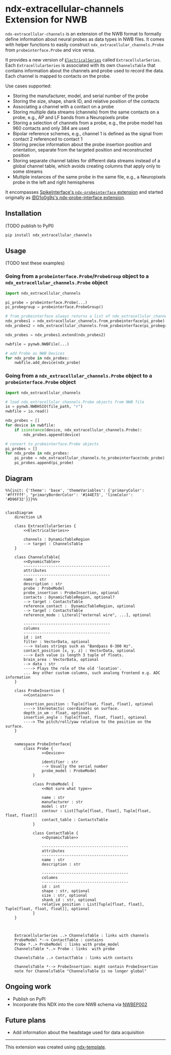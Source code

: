 # ndx-extracellular-channels Extension for NWB

`ndx-extracellular-channels` is an extension of the NWB format to formally define information about neural probes as data types in NWB files. It comes with helper functions to easily construct `ndx_extracellular_channels.Probe` from `probeinterface.Probe` and vice versa.

It provides a new version of [`ElectricalSeries`](https://nwb-schema.readthedocs.io/en/latest/format.html#electricalseries) called `ExtracellularSeries`. Each `ExtracellularSeries` is associated with its own `ChannelsTable` that contains information about the channels and probe used to record the data. Each channel is mapped to contacts on the probe.

Use cases supported:
- Storing the manufacturer, model, and serial number of the probe
- Storing the size, shape, shank ID, and relative position of the contacts
- Associating a channel with a contact on a probe
- Storing multiple data streams (channels) from the same contacts on a probe, e.g., AP and LF bands from a Neuropixels probe
- Storing a selection of channels from a probe, e.g., the probe model has 960 contacts and only 384 are used
- Bipolar reference schemes, e.g., channel 1 is defined as the signal from contact 2 referenced to contact 1
- Storing precise information about the probe insertion position and orientation, separate from the targeted position and reconstructed position
- Storing separate channel tables for different data streams instead of a global channel table, which avoids creating columns that apply only to some streams
- Multiple instances of the same probe in the same file, e.g., a Neuropixels probe in the left and right hemispheres

It encompasses [SpikeInterface's `ndx-probeinterface` extension](https://github.com/SpikeInterface/ndx-probeinterface) and started originally as [@D1o0g9s's ndx-probe-interface extension](https://github.com/D1o0g9s/ndx-probe-interface).

## Installation

(TODO publish to PyPI)
```python
pip install ndx_extracellular_channels
```

## Usage

(TODO test these examples)
### Going from a `probeinterface.Probe`/`ProbeGroup` object to a `ndx_extracellular_channels.Probe` object
```python
import ndx_extracellular_channels

pi_probe = probeinterface.Probe(...)
pi_probegroup = probeinterface.ProbeGroup()

# from_probeinterface always returns a list of ndx_extracellular_channels.Probe devices
ndx_probes1 = ndx_extracellular_channels.from_probeinterface(pi_probe)
ndx_probes2 = ndx_extracellular_channels.from_probeinterface(pi_probegroup)

ndx_probes = ndx_probes1.extend(ndx_probes2)

nwbfile = pynwb.NWBFile(...)

# add Probe as NWB Devices
for ndx_probe in ndx_probes:
    nwbfile.add_device(ndx_probe)
```

### Going from a `ndx_extracellular_channels.Probe` object to a `probeinterface.Probe` object
```python
import ndx_extracellular_channels

# load ndx_extracellular_channels.Probe objects from NWB file
io = pynwb.NWBH5IO(file_path, "r")
nwbfile = io.read()

ndx_probes = []
for device in nwbfile:
    if isinstance(device, ndx_extracellular_channels.Probe):
        ndx_probes.append(device)

# convert to probeinterface.Probe objects
pi_probes = []
for ndx_probe in ndx_probes:
    pi_probe = ndx_extracellular_channels.to_probeinterface(ndx_probe)
    pi_probes.append(pi_probe)
```

## Diagram


```mermaid
%%{init: {'theme': 'base', 'themeVariables': {'primaryColor': '#ffffff', "primaryBorderColor': '#144E73', 'lineColor': '#D96F32'}}}%%


classDiagram
    direction LR

    class ExtracellularSeries {
        <<ElectricalSeries>>

        channels : DynamicTableRegion
        --> target : ChannelsTable
    }

    class ChannelsTable{
        <<DynamicTable>>
        --------------------------------------
        attributes
        --------------------------------------
        name : str
        description : str
        probe : ProbeModel
        probe_insertion : ProbeInsertion, optional
        contacts : DynamicTableRegion, optional?
        --> target : ContactsTable
        reference_contact :  DynamicTableRegion, optional
        --> target : ContactsTable
        reference_mode : Literal["external wire", ...], optional

        --------------------------------------
        columns
        --------------------------------------
        id : int
        filter : VectorData, optional
        ---> Values strings such as "Bandpass 0-300 Hz".
        contact_position [x, y, z] : VectorData, optional
        ---> Each value is length 3 tuple of floats.
        brain_area : VectorData, optional
        --> data : str
        ----> Plays the role of the old 'location'.
        ... Any other custom columns, such analong frontend e.g. ADC information
    }

    class ProbeInsertion {
        <<Container>>

        insertion_position : Tuple[float, float, float], optional
        ----> Stereotactic coordinates on surface.
        depth_in_um : float, optional
        insertion_angle : Tuple[float, float, float], optional
        ----> The pitch/roll/yaw relative to the position on the surface.
    }


    namespace ProbeInterface{
        class Probe {
                <<Device>>

                identifier : str
                --> Usually the serial number
                probe_model : ProbeModel
            }

            class ProbeModel {
                <<Not sure what type>>

                name : str
                manufacturer : str
                model : str
                contour : List[Tuple[float, float], Tuple[float, float, float]]
                contact_table : ContactsTable
            }

            class ContactTable {
                <<DynamicTable>>

                --------------------------------------
                attributes
                --------------------------------------
                name : str
                description : str

                --------------------------------------
                columns
                --------------------------------------
                id : int
                shape : str, optional
                size : str, optional
                shank_id : str, optional
                relative_position : List[Tuple[float, float], Tuple[float, float, float]], optional
            }
    }



    ExtracellularSeries ..> ChannelsTable : links with channels
    ProbeModel *--> ContactTable : contains
    Probe *..> ProbeModel : links with probe_model
    ChannelsTable *..> Probe : links  with probe

    ChannelsTable ..> ContactTable : links with contacts

    ChannelsTable *--> ProbeInsertion: might contain ProbeInsertion
    note for ChannelsTable "ChannelsTable is no longer global"
```

## Ongoing work
- Publish on PyPI
- Incorporate this NDX into the core NWB schema via [NWBEP002](https://docs.google.com/document/d/1q-haFEEHEgZpRoCzzQsuSWCKN4QfMsTzLnlptLaf-yw/edit)

## Future plans
- Add information about the headstage used for data acquisition

---
This extension was created using [ndx-template](https://github.com/nwb-extensions/ndx-template).
